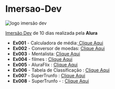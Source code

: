 # Imersao-Dev

![logo imersão dev](https://www.alura.com.br/assets/img/imersoes/dev-2021/logo-imersao-mentalista.svg) 

[Imersão Dev](https://imersao.dev/) de 10 dias realizada pela **Alura**
 - **Ex001** - Calculadora de média:<a href="https://arawns1.github.io/Imersao-Dev/Aula01/Ex001/index.html"> Clique Aqui</a> <br>
 - **Ex002** - Conversor de moedas: <a
   href="https://arawns1.github.io/Imersao-Dev/Aula02/Index.html">
   Clique Aqui</a> <br>
 - **Ex003** - Mentalista: <a href="https://arawns1.github.io/Imersao-Dev/Aula03/index.html">
   Clique Aqui</a> <br>
 - **Ex004** - filmes : <a href="https://arawns1.github.io/Imersao-Dev/Aula04/index.html">
   Clique Aqui</a> <br>
 - **Ex005** - AluraFlix : <a href="https://arawns1.github.io/Imersao-Dev/Aula05/index.html">
   Clique Aqui</a> <br>
 - **Ex006** - Tabela de Classificação : <a href="https://arawns1.github.io/Imersao-Dev/Aula06/index.html">
   Clique Aqui</a> <br>
 - **Ex007** - SuperTrunfo : <a href="https://arawns1.github.io/Imersao-Dev/Aula07/index.html">
   Clique Aqui</a> <br>
 - **Ex008** - SuperTrunfo - : <a href="https://arawns1.github.io/Imersao-Dev/Aula08/index.html">
   Clique Aqui</a> <br>
